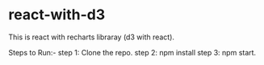 # react-with-d3

This is react with recharts libraray (d3 with react).


Steps to Run:- 
step 1: Clone the repo.
step 2: npm install
step 3: npm start.
